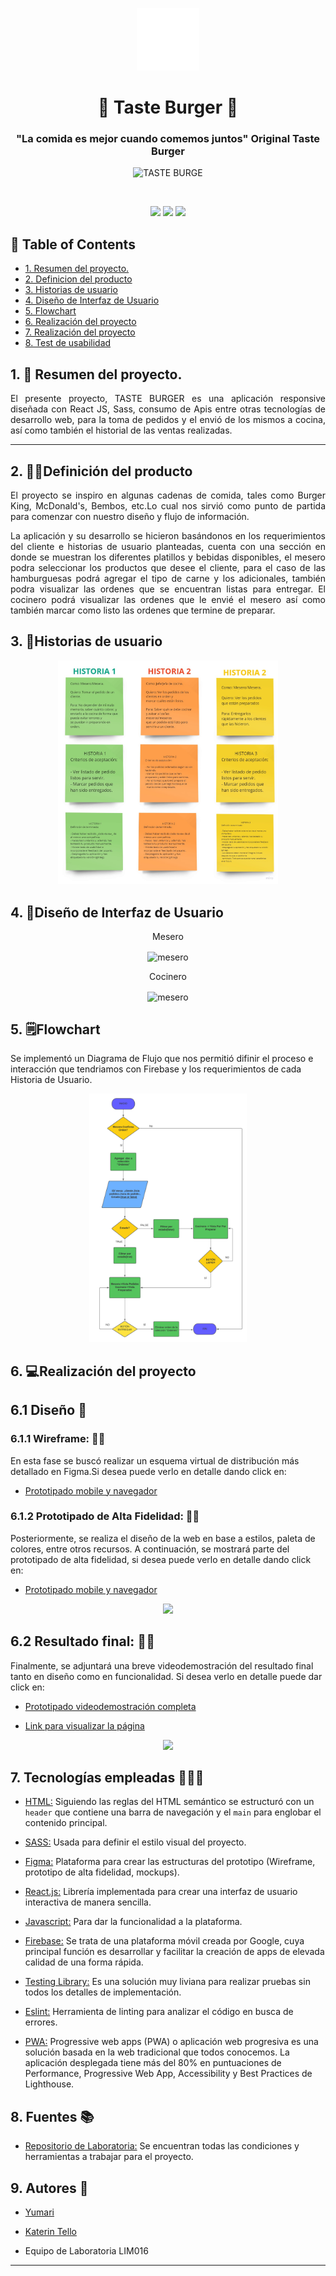 <p align="center"> 
  <img src="./src/imagenes/logo3.png" alt="TASTE BURGER" width="100px" height="100px">
</p>
<h1 align="center"> 🍔 Taste Burger 🍔  </h1>

<h3 align="center"> "La comida es mejor cuando comemos juntos" Original Taste Burger </h3> 

<p align="center"> 
  <img src="./src/imagenes/portada.gif" alt="TASTE BURGE" width="50%" height="200rem">
</p>

</br> 

<!-- primary badges -------------------------------------->
<p align="center">
   <!-- stars -->
  <img src='https://img.shields.io/github/stars/KaterinT/radioactive-state?style=social&color=%23FFB31A' />
  <!-- follow -->
  <img src='https://img.shields.io/github/followers/KaterinT?label=Follow&style=social&color=%23FFB31A' />
  <!-- Twitter intent -->
  <a href='https://twitter.com/intent/tweet?url=https%3A%2F%2Fgithub.com%2FKaterinT%2FLIM016-burger-queen&via=urtkate7&text=Conoce%20nuestra%20App%20Taste%20Burger.%20Organizar%20pedidos%20en%20cocina%20 y%20atraer%20más%20clientes,%20nunca%20a%20sido%20tan%20fácil' target='_blank'>
    <img src='https://img.shields.io/twitter/url/http/shields.io.svg?style=social'/>
  </a>
</p>
<!-- TABLE OF CONTENTS -->
<h2 id="table-of-contents"> 📖 Table of Contents</h2>

- [1. Resumen del proyecto.](#1-resumen-del-proyecto)
- [2. Definicion del producto](#2-definicion-del-producto)
- [3. Historias de usuario](#3-historias-de-usuarios)
- [4. Diseño de Interfaz de Usuario](#diseño-de-interfaz-de-usuario)
- [5. Flowchart](#flowcharts)
- [6. Realización del proyecto](#realizacion-del-proyecto)
- [7. Realización del proyecto](#realizaciob-del-proyecto)
- [8. Test de usabilidad](#test-de-usabilidad)

<!-- ABOUT THE PROJECT -->
## 1. 📖 Resumen del proyecto.

<p align="justify"> 
  El presente proyecto, TASTE BURGER es una aplicación responsive diseñada con React JS, Sass, consumo de Apis entre otras tecnologías de desarrollo web, para la toma de pedidos y el envió de los mismos a cocina, así como también el historial de las ventas realizadas.
</p>

_____________________


## 2. 👩‍💻Definición del producto

<p align="justify"> El proyecto se inspiro en algunas cadenas de comida, tales como Burger King, McDonald's, Bembos, etc.Lo cual nos sirvió como punto de partida para comenzar con nuestro diseño y flujo de información.</p>

<p align="justify">La aplicación y su desarrollo se hicieron basándonos en los requerimientos del cliente e historias de usuario planteadas, cuenta con una sección en donde se muestran los diferentes platillos y bebidas disponibles, el mesero podra seleccionar los productos que desee el cliente, para el caso de las hamburguesas podrá agregar el tipo de carne y los adicionales, también podra visualizar las ordenes que se encuentran listas para entregar. El cocinero podrá visualizar las ordenes que le envié el mesero así como también marcar como listo las ordenes que termine de preparar.</p>

## 3. 📝Historias de usuario
<p align="center"> 
  <img src="./src/imagenes/historiaUsuario.jpg" alt="historias de usuario,criterios y definicon de terminado" width="70%" height="70%">
</p>


## 4. 🚀Diseño de Interfaz de Usuario

<p align="center">Mesero</p>
<p align="center">
  <img src="./src/imagenes/meseroGif.gif" align="center" alt="mesero" 
</p>

<p align="center">Cocinero</p>
<p align="center">
  <img src="./src/imagenes/cocineroGif.gif" align="center" alt="mesero" 
</p>

## 5. 🗒Flowchart
<p >Se implementó un Diagrama de Flujo que nos permitió difinir el proceso e interacción que tendriamos con Firebase y los requerimientos de cada Historia de Usuario.</p>
<p align="center"> 
  <img  src="./src/imagenes/flowchart.png" alt="historias de usuario,criterios y definicon de terminado" width="50%" height="50%">
</p>

## 6. 💻Realización del proyecto

## 6.1 Diseño 📱

### 6.1.1 Wireframe: 🙋🏼

<p >En esta fase se buscó realizar un esquema virtual de distribución más detallado en Figma.Si desea puede verlo en detalle dando click en:</p>

* [Prototipado mobile y navegador](https://github.com/RJRCH123/LIM016-social-network/blob/dev/practicekmr/src/img/Readme/Wireframe/wireframeDesktop.png)

### 6.1.2 Prototipado de Alta Fidelidad: 💁🏼

Posteriormente, se realiza el diseño de la web en base a estilos, paleta de colores, entre otros recursos.
A continuación, se mostrará parte del prototipado de alta fidelidad, si desea puede verlo en detalle dando click en:

* [Prototipado mobile y navegador](https://github.com/RJRCH123/LIM016-social-network/blob/dev/practicekmr/src/img/Readme/HighFidelity/HF-Mobile.png)

<div align="center">
<img src="/src/img/Readme/HighFidelity/Example-HF.png" width="800">
</div>


## 6.2 Resultado final: 💁🏼

Finalmente, se adjuntará una breve videodemostración del resultado final tanto en diseño como en funcionalidad. Si desea verlo en detalle puede dar click en:

-  [Prototipado videodemostración completa](https://github.com/RJRCH123/LIM016-social-network/blob/dev/practicekmr/src/img/Readme/screen-recorder-mon-jan-03-2022-22-22-16.mp4)

-  [Link para visualizar la página](katerint.github.io/lim016-burger-queen/)

<div align="center">
<img src="/src/img/Readme/gif.gif" width="800">
</div>

## 7. Tecnologías empleadas 👩🏾‍💻
-   [HTML:](https://developer.mozilla.org/es/docs/Web/HTML)  Siguiendo las reglas del HTML semántico se estructuró con un  `header`  que contiene una barra de navegación y el  `main`  para englobar el contenido principal.

-   [SASS:](https://developer.mozilla.org/es/docs/Web/CSS)  Usada para definir el estilo visual del proyecto.

-   [Figma:](https://www.figma.com) Plataforma para crear las estructuras del prototipo (Wireframe, prototipo de alta fidelidad, mockups).

-   [React.js:](https://es.reactjs.org/) Librería implementada para crear una interfaz de usuario interactiva de manera sencilla.

-   [Javascript:](https://developer.mozilla.org/es/docs/Web/JavaScript)  Para dar la funcionalidad a la plataforma.
-   [Firebase:](https://firebase.google.com) Se trata de una plataforma móvil creada por Google, cuya principal función es desarrollar y facilitar la creación de apps de elevada calidad de una forma rápida.

-   [Testing Library:](https://testing-library.com)  Es una solución muy liviana para realizar pruebas sin todos los detalles de implementación.

-   [Eslint:](https://jestjs.io/docs/es-ES/getting-started)  Herramienta de linting para analizar el código en busca de errores.

- [PWA:](https://www.iebschool.com/blog/progressive-web-apps-analitica-usabilidad/) Progressive web apps (PWA) o aplicación web progresiva es una solución basada en la web tradicional que todos conocemos. La aplicación desplegada tiene más del 80% en puntuaciones de Performance, Progressive Web App, Accessibility y Best Practices de Lighthouse.

## 8. Fuentes 📚

- [Repositorio de Laboratoria:](https://github.com/Laboratoria/LIM016-burger-queen) Se encuentran todas las condiciones y herramientas a trabajar para el proyecto.

## 9. Autores 📍
- [Yumari](https://github.com/Yumari081196)
- [Katerin Tello](https://github.com/KaterinT)

- Equipo de Laboratoria LIM016

****








